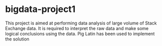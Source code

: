 # bigdata-project1
This project is aimed at performing data analysis of large volume of Stack Exchange data. It is required to interpret the raw data and make some logical conclusions using the data.
Pig Latin has been used to implement the solution
